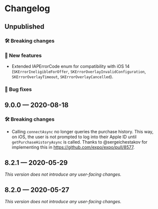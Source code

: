 # Changelog

## Unpublished

### 🛠 Breaking changes

### 🎉 New features

- Extended IAPErrorCode enum for compatibility with iOS 14 (`SKErrorIneligibleForOffer`, `SKErrorOverlayInvalidConfiguration`, `SKErrorOverlayTimeout`, `SKErrorOverlayCancelled`).

### 🐛 Bug fixes

## 9.0.0 — 2020-08-18

### 🛠 Breaking changes

- Calling `connectAsync` no longer queries the purchase history. This way, on iOS, the user is not prompted to log into their Apple ID until `getPurchaseHistoryAsync` is called. Thanks to @sergeichestakov for implementing this in https://github.com/expo/expo/pull/8577.

## 8.2.1 — 2020-05-29

*This version does not introduce any user-facing changes.*

## 8.2.0 — 2020-05-27

*This version does not introduce any user-facing changes.*
